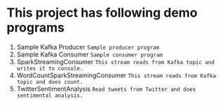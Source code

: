 # This project has following demo programs

  1. Sample Kafka Producer
  `Sample producer program`
  2. Sample Kafka Consumer
  `Sample consumer program`
  3. SparkStreamingConsumer
  `This stream reads from Kafka topic and writes it to console.`
  4. WordCountSparkStreamingConsumer
  `This stream reads from Kafka topic and does count.`
  5. TwitterSentimentAnalysis
  `Read tweets from Twitter and does sentimental analysis.`
